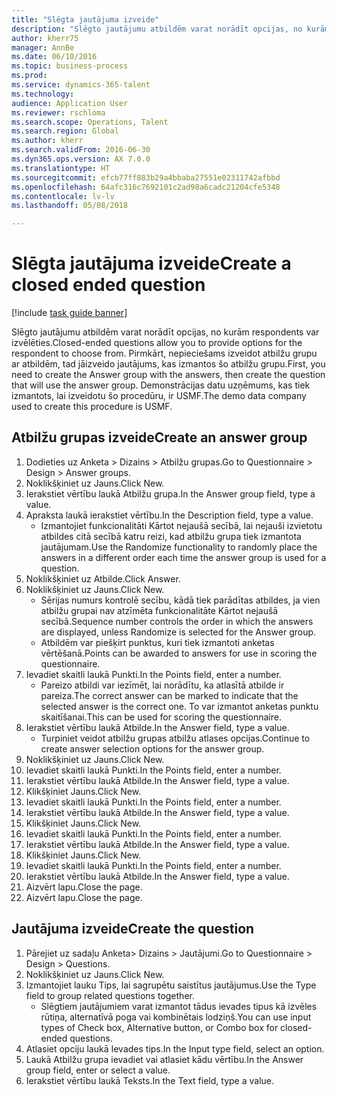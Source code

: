 ```yaml
--- 
title: "Slēgta jautājuma izveide"
description: "Slēgto jautājumu atbildēm varat norādīt opcijas, no kurām respondents var izvēlēties."
author: kherr75
manager: AnnBe
ms.date: 06/10/2016
ms.topic: business-process
ms.prod: 
ms.service: dynamics-365-talent
ms.technology: 
audience: Application User
ms.reviewer: rschloma
ms.search.scope: Operations, Talent
ms.search.region: Global
ms.author: kherr
ms.search.validFrom: 2016-06-30
ms.dyn365.ops.version: AX 7.0.0
ms.translationtype: HT
ms.sourcegitcommit: efcb77ff883b29a4bbaba27551e02311742afbbd
ms.openlocfilehash: 64afc316c7692101c2ad98a6cadc21204cfe5348
ms.contentlocale: lv-lv
ms.lasthandoff: 05/08/2018

---
```

# <a name="create-a-closed-ended-question"></a><span data-ttu-id="16f90-103">Slēgta jautājuma izveide</span><span class="sxs-lookup"><span data-stu-id="16f90-103">Create a closed ended question</span></span>

[!include [task guide banner](../../includes/task-guide-banner.md)]

<span data-ttu-id="16f90-104">Slēgto jautājumu atbildēm varat norādīt opcijas, no kurām respondents var izvēlēties.</span><span class="sxs-lookup"><span data-stu-id="16f90-104">Closed-ended questions allow you to provide options for the respondent to choose from.</span></span> <span data-ttu-id="16f90-105">Pirmkārt, nepieciešams izveidot atbilžu grupu ar atbildēm, tad jāizveido jautājums, kas izmantos šo atbilžu grupu.</span><span class="sxs-lookup"><span data-stu-id="16f90-105">First, you need to create the Answer group with the answers, then create the question that will use the answer group.</span></span> <span data-ttu-id="16f90-106">Demonstrācijas datu uzņēmums, kas tiek izmantots, lai izveidotu šo procedūru, ir USMF.</span><span class="sxs-lookup"><span data-stu-id="16f90-106">The demo data company used to create this procedure is USMF.</span></span>


## <a name="create-an-answer-group"></a><span data-ttu-id="16f90-107">Atbilžu grupas izveide</span><span class="sxs-lookup"><span data-stu-id="16f90-107">Create an answer group</span></span>
1. <span data-ttu-id="16f90-108">Dodieties uz Anketa > Dizains > Atbilžu grupas.</span><span class="sxs-lookup"><span data-stu-id="16f90-108">Go to Questionnaire > Design > Answer groups.</span></span>
2. <span data-ttu-id="16f90-109">Noklikšķiniet uz Jauns.</span><span class="sxs-lookup"><span data-stu-id="16f90-109">Click New.</span></span>
3. <span data-ttu-id="16f90-110">Ierakstiet vērtību laukā Atbilžu grupa.</span><span class="sxs-lookup"><span data-stu-id="16f90-110">In the Answer group field, type a value.</span></span>
4. <span data-ttu-id="16f90-111">Apraksta laukā ierakstiet vērtību.</span><span class="sxs-lookup"><span data-stu-id="16f90-111">In the Description field, type a value.</span></span>
    * <span data-ttu-id="16f90-112">Izmantojiet funkcionalitāti Kārtot nejaušā secībā, lai nejauši izvietotu atbildes citā secībā katru reizi, kad atbilžu grupa tiek izmantota jautājumam.</span><span class="sxs-lookup"><span data-stu-id="16f90-112">Use the Randomize functionality to randomly place the answers in a different order each time the answer group is used for a question.</span></span>  
5. <span data-ttu-id="16f90-113">Noklikšķiniet uz Atbilde.</span><span class="sxs-lookup"><span data-stu-id="16f90-113">Click Answer.</span></span>
6. <span data-ttu-id="16f90-114">Noklikšķiniet uz Jauns.</span><span class="sxs-lookup"><span data-stu-id="16f90-114">Click New.</span></span>
    * <span data-ttu-id="16f90-115">Sērijas numurs kontrolē secību, kādā tiek parādītas atbildes, ja vien atbilžu grupai nav atzīmēta funkcionalitāte Kārtot nejaušā secībā.</span><span class="sxs-lookup"><span data-stu-id="16f90-115">Sequence number controls the order in which the answers are displayed, unless Randomize is selected for the Answer group.</span></span>  
    * <span data-ttu-id="16f90-116">Atbildēm var piešķirt punktus, kuri tiek izmantoti anketas vērtēšanā.</span><span class="sxs-lookup"><span data-stu-id="16f90-116">Points can be awarded to answers for use in scoring the questionnaire.</span></span>  
7. <span data-ttu-id="16f90-117">Ievadiet skaitli laukā Punkti.</span><span class="sxs-lookup"><span data-stu-id="16f90-117">In the Points field, enter a number.</span></span>
    * <span data-ttu-id="16f90-118">Pareizo atbildi var iezīmēt, lai norādītu, ka atlasītā atbilde ir pareiza.</span><span class="sxs-lookup"><span data-stu-id="16f90-118">The correct answer can be marked to indicate that the selected answer is the correct one.</span></span> <span data-ttu-id="16f90-119">To var izmantot anketas punktu skaitīšanai.</span><span class="sxs-lookup"><span data-stu-id="16f90-119">This can be used for scoring the questionnaire.</span></span>  
8. <span data-ttu-id="16f90-120">Ierakstiet vērtību laukā Atbilde.</span><span class="sxs-lookup"><span data-stu-id="16f90-120">In the Answer field, type a value.</span></span>
    * <span data-ttu-id="16f90-121">Turpiniet veidot atbilžu grupas atbilžu atlases opcijas.</span><span class="sxs-lookup"><span data-stu-id="16f90-121">Continue to create answer selection options for the answer group.</span></span>  
9. <span data-ttu-id="16f90-122">Noklikšķiniet uz Jauns.</span><span class="sxs-lookup"><span data-stu-id="16f90-122">Click New.</span></span>
10. <span data-ttu-id="16f90-123">Ievadiet skaitli laukā Punkti.</span><span class="sxs-lookup"><span data-stu-id="16f90-123">In the Points field, enter a number.</span></span>
11. <span data-ttu-id="16f90-124">Ierakstiet vērtību laukā Atbilde.</span><span class="sxs-lookup"><span data-stu-id="16f90-124">In the Answer field, type a value.</span></span>
12. <span data-ttu-id="16f90-125">Klikšķiniet Jauns.</span><span class="sxs-lookup"><span data-stu-id="16f90-125">Click New.</span></span>
13. <span data-ttu-id="16f90-126">Ievadiet skaitli laukā Punkti.</span><span class="sxs-lookup"><span data-stu-id="16f90-126">In the Points field, enter a number.</span></span>
14. <span data-ttu-id="16f90-127">Ierakstiet vērtību laukā Atbilde.</span><span class="sxs-lookup"><span data-stu-id="16f90-127">In the Answer field, type a value.</span></span>
15. <span data-ttu-id="16f90-128">Klikšķiniet Jauns.</span><span class="sxs-lookup"><span data-stu-id="16f90-128">Click New.</span></span>
16. <span data-ttu-id="16f90-129">Ievadiet skaitli laukā Punkti.</span><span class="sxs-lookup"><span data-stu-id="16f90-129">In the Points field, enter a number.</span></span>
17. <span data-ttu-id="16f90-130">Ierakstiet vērtību laukā Atbilde.</span><span class="sxs-lookup"><span data-stu-id="16f90-130">In the Answer field, type a value.</span></span>
18. <span data-ttu-id="16f90-131">Klikšķiniet Jauns.</span><span class="sxs-lookup"><span data-stu-id="16f90-131">Click New.</span></span>
19. <span data-ttu-id="16f90-132">Ievadiet skaitli laukā Punkti.</span><span class="sxs-lookup"><span data-stu-id="16f90-132">In the Points field, enter a number.</span></span>
20. <span data-ttu-id="16f90-133">Ierakstiet vērtību laukā Atbilde.</span><span class="sxs-lookup"><span data-stu-id="16f90-133">In the Answer field, type a value.</span></span>
21. <span data-ttu-id="16f90-134">Aizvērt lapu.</span><span class="sxs-lookup"><span data-stu-id="16f90-134">Close the page.</span></span>
22. <span data-ttu-id="16f90-135">Aizvērt lapu.</span><span class="sxs-lookup"><span data-stu-id="16f90-135">Close the page.</span></span>

## <a name="create-the-question"></a><span data-ttu-id="16f90-136">Jautājuma izveide</span><span class="sxs-lookup"><span data-stu-id="16f90-136">Create the question</span></span>
1. <span data-ttu-id="16f90-137">Pārejiet uz sadaļu Anketa> Dizains > Jautājumi.</span><span class="sxs-lookup"><span data-stu-id="16f90-137">Go to Questionnaire > Design > Questions.</span></span>
2. <span data-ttu-id="16f90-138">Noklikšķiniet uz Jauns.</span><span class="sxs-lookup"><span data-stu-id="16f90-138">Click New.</span></span>
3. <span data-ttu-id="16f90-139">Izmantojiet lauku Tips, lai sagrupētu saistītus jautājumus.</span><span class="sxs-lookup"><span data-stu-id="16f90-139">Use the Type field to group related questions together.</span></span>
    * <span data-ttu-id="16f90-140">Slēgtiem jautājumiem varat izmantot tādus ievades tipus kā izvēles rūtiņa, alternatīvā poga vai kombinētais lodziņš.</span><span class="sxs-lookup"><span data-stu-id="16f90-140">You can use input types of Check box, Alternative button, or Combo box for closed-ended questions.</span></span>  
4. <span data-ttu-id="16f90-141">Atlasiet opciju laukā Ievades tips.</span><span class="sxs-lookup"><span data-stu-id="16f90-141">In the Input type field, select an option.</span></span>
5. <span data-ttu-id="16f90-142">Laukā Atbilžu grupa ievadiet vai atlasiet kādu vērtību.</span><span class="sxs-lookup"><span data-stu-id="16f90-142">In the Answer group field, enter or select a value.</span></span>
6. <span data-ttu-id="16f90-143">Ierakstiet vērtību laukā Teksts.</span><span class="sxs-lookup"><span data-stu-id="16f90-143">In the Text field, type a value.</span></span>


